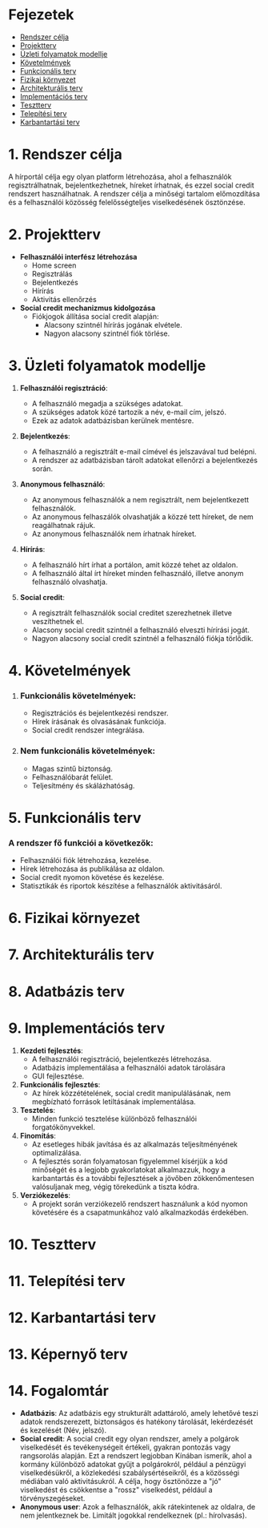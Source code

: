 # Fejezetek
- [Rendszer célja](#1-rendszer-célja)
- [Projektterv](#2-projektterv)
- [Üzleti folyamatok modellje](#3-üzleti-folyamatok-modellje)
- [Követelmények](#4-követelmények)
- [Funkcionális terv](#5-funkcionális-terv)
- [Fizikai környezet](#6-fizikai-környezet)
- [Architekturális terv](#7-architekturális-terv)
- [Implementációs terv](#8-implementációs-terv)
- [Tesztterv](#9-tesztterv)
- [Telepítési terv](#10-telepítési-terv)
- [Karbantartási terv](#11-karbantartási-terv)


# 1. Rendszer célja

A hírportál célja egy olyan platform létrehozása, ahol a felhasználók regisztrálhatnak, bejelentkezhetnek, híreket írhatnak, és ezzel social credit rendszert használhatnak. A rendszer célja a minőségi tartalom előmozdítása és a felhasználói közösség felelősségteljes viselkedésének ösztönzése.

# 2. Projektterv

- **Felhasználói interfész létrehozása**
    - Home screen
    - Regisztrálás
    - Bejelentkezés
    - Hírírás
    - Aktivitás ellenőrzés
- **Social credit mechanizmus kidolgozása**
    - Fiókjogok állítása social credit alapján:
        - Alacsony szintnél hírírás jogának elvétele.
        - Nagyon alacsony szintnél fiók törlése.


# 3. Üzleti folyamatok modellje

1. **Felhasználói regisztráció**:
    - A felhasználó megadja a szükséges adatokat.
    - A szükséges adatok közé tartozik a név, e-mail cím, jelszó.
    - Ezek az adatok adatbázisban kerülnek mentésre.

2. **Bejelentkezés**:
    - A felhasználó a regisztrált e-mail címével és jelszavával tud belépni.
    - A rendszer az adatbázisban tárolt adatokat ellenőrzi a bejelentkezés során.
3. **Anonymous felhasználó**:
    - Az anonymous felhasználók a nem regisztrált, nem bejelentkezett felhasználók.
    - Az anonymous felhaszálók olvashatják a közzé tett híreket, de nem reagálhatnak rájuk.
    - Az anonymous felhasználók nem írhatnak híreket.
3. **Hírírás**:
    - A felhasználó hírt írhat a portálon, amit közzé tehet az oldalon.
    - A felhasználó által írt híreket minden felhasználó, illetve anonym felhasználó olvashatja.
4. **Social credit**:
    - A regisztrált felhasználók social creditet szerezhetnek illetve veszíthetnek el.
    - Alacsony social credit szintnél a felhasználó elveszti hírírási jogát.
    - Nagyon alacsony social credit szintnél a felhasználó fiókja törlődik.

# 4. Követelmények

1. ### **Funkcionális követelmények**:
    - Regisztrációs és bejelentkezési rendszer.
    - Hírek írásának és olvasásának funkciója.
    - Social credit rendszer integrálása.
2. ### **Nem funkcionális követelmények**:
    - Magas szintű biztonság.
    - Felhasználóbarát felület.
    - Teljesítmény és skálázhatóság.

# 5. Funkcionális terv

### **A rendszer fő funkciói a következők**:

- Felhasználói fiók létrehozása, kezelése.
- Hírek létrehozása ás publikálása az oldalon.
- Social credit nyomon követése és kezelése.
- Statisztikák és riportok készítése a felhasználók aktivitásáról.

# 6. Fizikai környezet


# 7. Architekturális terv

# 8. Adatbázis terv

# 9. Implementációs terv
1. **Kezdeti fejlesztés**:
    - A felhasználói regisztráció, bejelentkezés létrehozása.
    - Adatbázis implementálása a felhasználói adatok tárolására
    - GUI fejlesztése.
2. **Funkcionális fejlesztés**:
    - Az hírek közzétételének, social credit manipulálásának, nem megbízható források letiltásának implementálása.<br>
4. **Tesztelés**:
    - Minden funkció tesztelése különböző felhasználói forgatókönyvekkel.<br>
5. **Finomítás**:
    - Az esetleges hibák javítása és az alkalmazás teljesítményének optimalizálása.
    - A fejlesztés során folyamatosan figyelemmel kísérjük a kód minőségét és a legjobb gyakorlatokat alkalmazzuk, hogy a karbantartás és a további fejlesztések a jövőben zökkenőmentesen valósuljanak meg, végig törekedünk a tiszta kódra.
6. **Verziókezelés**:
    - A projekt során verziókezelő rendszert használunk a kód nyomon követésére és a csapatmunkához való alkalmazkodás érdekében.

# 10. Tesztterv

# 11. Telepítési terv

# 12. Karbantartási terv

# 13. Képernyő terv

# 14. Fogalomtár

- **Adatbázis**: Az adatbázis egy strukturált adattároló, amely lehetővé teszi adatok rendszerezett, biztonságos és hatékony tárolását, lekérdezését és kezelését (Név, jelszó).
- **Social credit**: A social credit egy olyan rendszer, amely a polgárok viselkedését és tevékenységeit értékeli, gyakran pontozás vagy rangsorolás alapján. Ezt a rendszert legjobban Kínában ismerik, ahol a kormány különböző adatokat gyűjt a polgárokról, például a pénzügyi viselkedésükről, a közlekedési szabálysértéseikről, és a közösségi médiában való aktivitásukról. A célja, hogy ösztönözze a "jó" viselkedést és csökkentse a "rossz" viselkedést, például a törvényszegéseket.
- **Anonymous user**: Azok a felhasználók, akik rátekintenek az oldalra, de nem jelentkeznek be. Limitált jogokkal rendelkeznek (pl.: hírolvasás). 